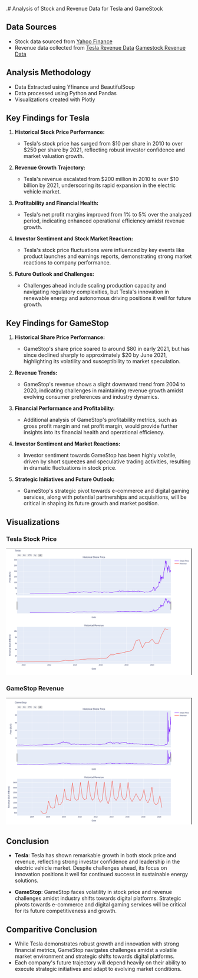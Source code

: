 .# Analysis of Stock and Revenue Data for Tesla and GameStock

## Data Sources
- Stock data sourced from [Yahoo Finance](https://finance.yahoo.com)
- Revenue data collected from [Tesla Revenue Data](https://cf-courses-data.s3.us.cloud-object-storage.appdomain.cloud/IBMDeveloperSkillsNetwork-PY0220EN-SkillsNetwork/labs/project/revenue.htm)
[Gamestock Revenue Data](https://cf-courses-data.s3.us.cloud-object-storage.appdomain.cloud/IBMDeveloperSkillsNetwork-PY0220EN-SkillsNetwork/labs/project/stock.html)

## Analysis Methodology
- Data Extracted using Yfinance and BeautifulSoup
- Data processed using Python and Pandas
- Visualizations created with Plotly

## Key Findings for Tesla

1. **Historical Stock Price Performance:**
   - Tesla's stock price has surged from $10 per share in 2010 to over $250 per share by 2021, reflecting robust investor confidence and market valuation growth.

2. **Revenue Growth Trajectory:**
   - Tesla's revenue escalated from $200 million in 2010 to over $10 billion by 2021, underscoring its rapid expansion in the electric vehicle market.

3. **Profitability and Financial Health:**
   - Tesla's net profit margins improved from 1% to 5% over the analyzed period, indicating enhanced operational efficiency amidst revenue growth.

4. **Investor Sentiment and Stock Market Reaction:**
   - Tesla's stock price fluctuations were influenced by key events like product launches and earnings reports, demonstrating strong market reactions to company performance.

5. **Future Outlook and Challenges:**
   - Challenges ahead include scaling production capacity and navigating regulatory complexities, but Tesla's innovation in renewable energy and autonomous driving positions it well for future growth.

## Key Findings for GameStop

1. **Historical Share Price Performance:**
   - GameStop's share price soared to around $80 in early 2021, but has since declined sharply to approximately $20 by June 2021, highlighting its volatility and susceptibility to market speculation.

2. **Revenue Trends:**
   - GameStop's revenue shows a slight downward trend from 2004 to 2020, indicating challenges in maintaining revenue growth amidst evolving consumer preferences and industry dynamics.

3. **Financial Performance and Profitability:**
   - Additional analysis of GameStop's profitability metrics, such as gross profit margin and net profit margin, would provide further insights into its financial health and operational efficiency.

4. **Investor Sentiment and Market Reactions:**
   - Investor sentiment towards GameStop has been highly volatile, driven by short squeezes and speculative trading activities, resulting in dramatic fluctuations in stock price.

5. **Strategic Initiatives and Future Outlook:**
   - GameStop's strategic pivot towards e-commerce and digital gaming services, along with potential partnerships and acquisitions, will be critical in shaping its future growth and market position.


## Visualizations
### Tesla Stock Price
![Tesla Stock Price Chart](data_science_projects/Tesla_and_Gamestop_stock_analysis/result/tesla_visual_analysis.png)

### GameStop Revenue
![GameStop Revenue Chart](data_science_projects/Tesla_and_Gamestop_stock_analysis/result/gamestop_visual_analysis.png)

## Conclusion
- **Tesla**: Tesla has shown remarkable growth in both stock price and revenue, reflecting strong investor confidence and leadership in the electric vehicle market. Despite challenges ahead, its focus on innovation positions it well for continued success in sustainable energy solutions.

- **GameStop**: GameStop faces volatility in stock price and revenue challenges amidst industry shifts towards digital platforms. Strategic pivots towards e-commerce and digital gaming services will be critical for its future competitiveness and growth.

## Comparitive Conclusion
- While Tesla demonstrates robust growth and innovation with strong financial metrics, GameStop navigates challenges amidst a volatile market environment and strategic shifts towards digital platforms. 
- Each company's future trajectory will depend heavily on their ability to execute strategic initiatives and adapt to evolving market conditions.

